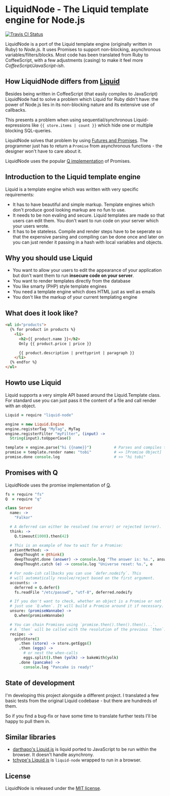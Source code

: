 # LiquidNode - The Liquid template engine for Node.js

[![Travis CI Status](https://secure.travis-ci.org/sirlantis/liquid-node.png?branch=master)](https://travis-ci.org/sirlantis/liquid-node)

LiquidNode is a port of the Liquid template engine (originally written in Ruby) to *Node.js*.
It uses Promises to support non-blocking, asynchronous variables/filters/blocks.
Most code has been translated from Ruby to CoffeeScript,
with a few adjustments (casing) to make it feel more *CoffeeScript/JavaScript-ish*.

## How LiquidNode differs from [Liquid](https://github.com/Shopify/liquid/)

Besides being written in CoffeeScript (that easily compiles to JavaScript)
LiquidNode had to solve a problem which Liquid for Ruby didn't have:
the power of Node.js lies in its non-blocking nature and its extensive use of callbacks.

This presents a problem when using sequential/synchronous Liquid-expressions like `{{ store.items | count }}`
which hide one or multiple blocking SQL-queries.

LiquidNode solves that problem by using [Futures and Promises](http://en.wikipedia.org/wiki/Futures_and_promises).
The programmer just has to return a `Promise` from asynchronous functions -
the designer won't have to care about it.

LiquidNode uses the popular [Q implementation](https://github.com/kriskowal/q) of Promises.

## Introduction to the Liquid template engine

Liquid is a template engine which was written with very specific requirements:

* It has to have beautiful and simple markup. Template engines which don't produce good looking markup are no fun to use.
* It needs to be non evaling and secure. Liquid templates are made so that users can edit them. You don't want to run code on your server which your users wrote.
* It has to be stateless. Compile and render steps have to be seperate so that the expensive parsing and compiling can be done once and later on you can just render it passing in a hash with local variables and objects.

## Why you should use Liquid

* You want to allow your users to edit the appearance of your application but don't want them to run **insecure code on your server**.
* You want to render templates directly from the database
* You like smarty (PHP) style template engines
* You need a template engine which does HTML just as well as emails
* You don't like the markup of your current templating engine

## What does it look like?

```html
<ul id="products">
  {% for product in products %}
    <li>
      <h2>{{ product.name }}</h2>
      Only {{ product.price | price }}

      {{ product.description | prettyprint | paragraph }}
    </li>
  {% endfor %}
</ul>
```

## Howto use Liquid

Liquid supports a very simple API based around the Liquid.Template class.
For standard use you can just pass it the content of a file and call render with an object.

```coffeescript
Liquid = require "liquid-node"

engine = new Liquid.Engine
engine.registerTag "MyTag", MyTag
engine.registerFilter "myFilter", (input) ->
  String(input).toUpperCase()

template = engine.parse("hi {{name}}")          # Parses and compiles the template
promise = template.render name: "tobi"          # => [Promise Object]
promise.done console.log                        # >> "hi tobi"
```

## Promises with Q

LiquidNode uses the promise implementation of [Q](https://github.com/kriskowal/q).

```coffeescript
fs = require "fs"
Q  = require "q"

class Server
  name: ->
    "Falkor"

  # A deferred can either be resolved (no error) or rejected (error).
  think: ->
    Q.timeout(1000).then(42)

  # This is an example of how to wait for a Promise:
  patientMethod: ->
    deepThought = @think()
    deepThought.done (answer) -> console.log "The answer is: %s.", answer
    deepThought.catch (e) -> console.log "Universe reset: %s.", e

  # For node-ish callbacks you can use `defer.nodeify`. This
  # will automatically resolve/reject based on the first argument.
  accounts: ->
    deferred = Q.defer()
    fs.readFile "/etc/passwd", "utf-8", deferred.nodeify

  # If you don't want to check, whether an object is a Promise or not
  # just use `Q.when`. It will build a Promise around it if necessary.
  unsure: (promiseWannabe) ->
    Q.when(promiseWannabe)

  # You can chain Promises using `promise.then().then().then()...`.
  # A `then` will be called with the resolution of the previous `then`.
  recipe: ->
    gotoStore()
      .then (store) -> store.getEggs()
      .then (eggs) ->
        # or nest the when-calls
        eggs.split().then (yolk) -> bakeWith(yolk)
      .done (pancake) ->
        console.log "Pancake is ready!"
```

## State of development

I'm developing this project alongside a different project.
I translated a few basic tests from the original Liquid codebase -
but there are hundreds of them.

So if you find a bug-fix or have some time to translate further tests I'll be happy to pull them in.

## Similar libraries

* [darthapo's Liquid.js](https://github.com/darthapo/liquid.js) is liquid ported to JavaScript to be run within the browser. It doesn't handle asynchrony.
* [tchype's Liquid.js](https://github.com/tchype/liquid.js) is `liquid-node` wrapped to run in a browser.

## License

LiquidNode is released under the [MIT license](http://www.opensource.org/licenses/MIT).
